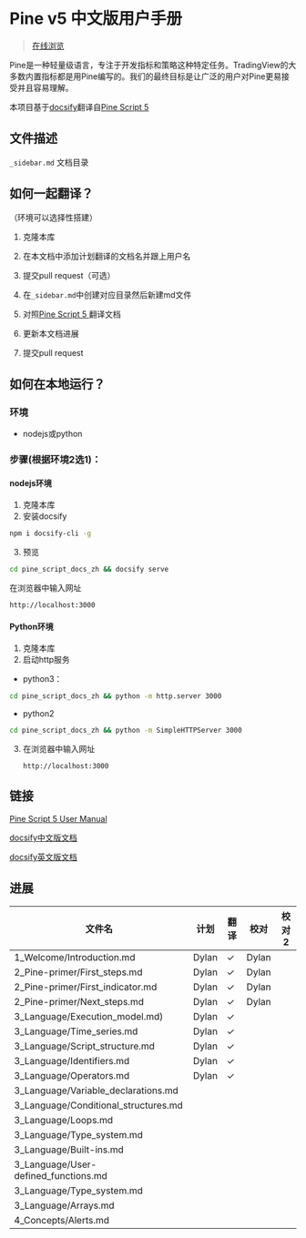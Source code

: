 # Pine v5 中文版用户手册

> [在线浏览](https://unknown-marketwizards.github.io/pine_script_docs_zh)

Pine是一种轻量级语言，专注于开发指标和策略这种特定任务。TradingView的大多数内置指标都是用Pine编写的。我们的最终目标是让广泛的用户对Pine更易接受并且容易理解。

本项目基于[docsify](https://github.com/docsifyjs/docsify/)翻译自[Pine Script 5 ](https://www.tradingview.com/pine-script-docs/en/v5/index.html)



## 文件描述

`_sidebar.md` 文档目录



## 如何一起翻译？

（环境可以选择性搭建）

1. 克隆本库

1. 在本文档中添加计划翻译的文档名并跟上用户名

1. 提交pull request（可选）

2. 在`_sidebar.md`中创建对应目录然后新建md文件

3. 对照[Pine Script 5 ](https://www.tradingview.com/pine-script-docs/en/v5/index.html)翻译文档

3. 更新本文档进展

4. 提交pull request

   

## 如何在本地运行？

### 环境

- nodejs或python

### 步骤(根据环境2选1)：

#### nodejs环境

1.  克隆本库
2.  安装docsify

```bash
npm i docsify-cli -g
```

3. 预览

```bash
cd pine_script_docs_zh && docsify serve
```

在浏览器中输入网址

`http://localhost:3000`

#### Python环境

1. 克隆本库
2. 启动http服务

- python3：

```bash
cd pine_script_docs_zh && python -m http.server 3000
```

- python2

```bash
cd pine_script_docs_zh && python -m SimpleHTTPServer 3000
```

3. 在浏览器中输入网址

   `http://localhost:3000`

   

## 链接

[Pine Script 5 User Manual ](https://www.tradingview.com/pine-script-docs/en/v5/index.html)

[docsify中文版文档](https://docsify.js.org/#/zh-cn/)

[docsify英文版文档](https://docsify.js.org/#/quickstart)



## 进展

| 文件名                               | 计划  | 翻译 | 校对  | 校对2 |
| ------------------------------------ | ----- | ---- | ----- | ----- |
| 1_Welcome/Introduction.md            | Dylan | ✓    | Dylan |       |
| 2_Pine-primer/First_steps.md         | Dylan | ✓    | Dylan |       |
| 2_Pine-primer/First_indicator.md     | Dylan | ✓    | Dylan |       |
| 2_Pine-primer/Next_steps.md          | Dylan | ✓    | Dylan |       |
| 3_Language/Execution_model.md)       | Dylan | ✓    |       |       |
| 3_Language/Time_series.md            | Dylan | ✓    |       |       |
| 3_Language/Script_structure.md       | Dylan | ✓    |       |       |
| 3_Language/Identifiers.md            | Dylan | ✓    |       |       |
| 3_Language/Operators.md              | Dylan | ✓    |       |       |
| 3_Language/Variable_declarations.md  |       |      |       |       |
| 3_Language/Conditional_structures.md |       |      |       |       |
| 3_Language/Loops.md                  |       |      |       |       |
| 3_Language/Type_system.md            |       |      |       |       |
| 3_Language/Built-ins.md              |       |      |       |       |
| 3_Language/User-defined_functions.md |       |      |       |       |
| 3_Language/Type_system.md            |       |      |       |       |
| 3_Language/Arrays.md                 |       |      |       |       |
| 4_Concepts/Alerts.md                 |       |      |       |       |

